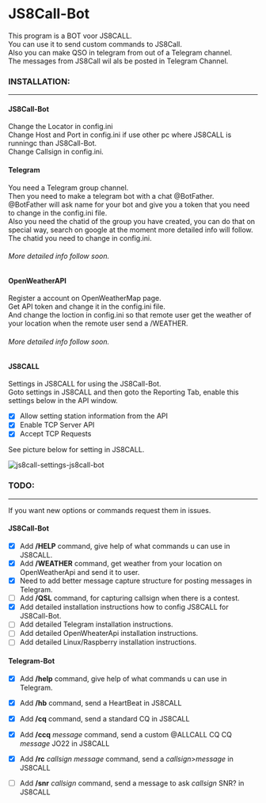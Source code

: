 # JS8Call-Bot
This program is a BOT voor JS8CALL.<br> 
You can use it to send custom commands to JS8Call.<br>
Also you can make QSO in telegram from out of a Telegram channel.<br>
The messages from JS8Call wil als be posted in Telegram Channel.<br>


### INSTALLATION:
---

#### JS8Call-Bot

Change the Locator in config.ini<br>
Change Host and Port in config.ini if use other pc where JS8CALL is runningc than JS8Call-Bot.<br>
Change Callsign in config.ini.<br>

#### Telegram

You need a Telegram group channel.<br>
Then you need to make a telegram bot with a chat @BotFather.<br>
@BotFather will ask name for your bot and give you a token that you need to change in the config.ini file.<br>
Also you need the chatid of the group you have created, you can do that on<br>
special way, search on google at the moment more detailed info will follow.<br>
The chatid you need to change in config.ini.<br>

###### More detailed info follow soon.


#### OpenWeatherAPI

Register a account on OpenWeatherMap page.<br>
Get API token and change it in the config.ini file.<br>
And change the loction in config.ini so that remote user get the weather of your location when the remote user send a /WEATHER.<br>

###### More detailed info follow soon.


#### JS8CALL 

Settings in JS8CALL for using the JS8Call-Bot.<br>
Goto settings in JS8CALL and then goto the Reporting Tab, enable this settings below in the API window.<br>

- [x] Allow setting station information from the API
- [x] Enable TCP Server API
- [x] Accept TCP Requests

See picture below for setting in JS8CALL.<br>

![js8call-settings-js8call-bot](https://user-images.githubusercontent.com/60797474/199588064-5dd681f6-984e-4e30-874b-0bb7659e6045.png)


### TODO:
---

If you want new options or commands request them in issues.<br>

#### JS8Call-Bot

- [x] Add **/HELP** command, give help of what commands u can use in JS8CALL. 
- [x] Add **/WEATHER** command, get weather from your location on OpenWeatherApi and send it to user.
- [x] Need to add better message capture structure for posting messages in Telegram.
- [ ] Add **/QSL** command, for capturing callsign when there is a contest.
- [x] Add detailed installation instructions how to config JS8CALL for JS8Call-Bot.
- [ ] Add detailed Telegram installation instructions.
- [ ] Add detailed OpenWheaterApi installation instructions.
- [ ] Add detailed Linux/Raspberry installation instructions.

#### Telegram-Bot

- [x] Add **/help** command, give help of what commands u can use in Telegram.
- [x] Add **/hb** command, send a HeartBeat in JS8CALL
- [x] Add **/cq** command, send a standard CQ in JS8CALL
- [x] Add **/ccq** *message* command, send a custom @ALLCALL CQ CQ *message* JO22 in JS8CALL
- [x] Add **/rc** *callsign* *message* command, send a *callsign*>*message* in JS8CALL
- [ ] Add **/snr** *callsign* command, send a message to ask *callsign* SNR? in JS8CALL



